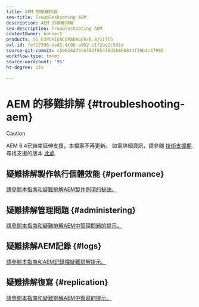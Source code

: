 ```yaml
---
title: AEM 的移難排解
seo-title: Troubleshooting AEM
description: AEM 的移難排解
seo-description: Troubleshooting AEM
contentOwner: bohnert
products: SG_EXPERIENCEMANAGER/6.4/SITES
exl-id: fef17396-eed2-4c0b-a962-c1f2ae2c5d1d
source-git-commit: c5b816d74c6f02f85476d16868844f39b4c47996
workflow-type: tm+mt
source-wordcount: '95'
ht-degree: 11%

---
```


# AEM 的移難排解 {#troubleshooting-aem}

>[!CAUTION]
>
>AEM 6.4已結束延伸支援，本檔案不再更新。 如需詳細資訊，請參閱 [技術支援期](https://helpx.adobe.com//tw/support/programs/eol-matrix.html). 尋找支援的版本 [此處](https://experienceleague.adobe.com/docs/).

## 疑難排解製作執行個體效能 {#performance}

[請參閱本指南和疑難排解AEM製作例項的秘訣。](/help/sites-authoring/troubleshooting.md)

## 疑難排解管理問題 {#administering}

[請參閱本指南和疑難排解AEM中管理問題的提示。](/help/sites-administering/troubleshoot.md)

## 疑難排解AEM記錄 {#logs}

[請參閱本指南和AEM記錄檔疑難排解提示。](/help/sites-administering/troubleshooting.md)

## 疑難排解復寫 {#replication}

[請參閱本指南和疑難排解AEM中復寫的提示。](/help/sites-deploying/troubleshoot-rep.md)
